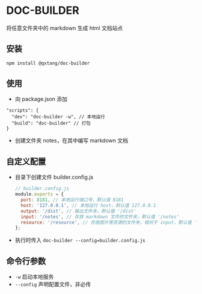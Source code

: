 # DOC-BUILDER

将任意文件夹中的 markdown 生成 html 文档站点

## 安装

```sh
npm install @qxtang/doc-builder
```

## 使用

- 向 package.json 添加

```jsonc
"scripts": {
  "dev": "doc-builder -w", // 本地运行
  "build": "doc-builder" // 打包
}
```

- 创建文件夹 notes，在其中编写 markdown 文档

## 自定义配置

- 目录下创建文件 builder.config.js

  ```javascript
  // builder.config.js
  module.exports = {
    port: 8181, // 本地运行端口号，默认值 8181
    host: '127.0.0.1', // 本地运行 host，默认值 127.0.0.1
    output: '/dist', // 输出文件夹，默认值 '/dist'
    input: '/notes', // 存放 markdown 文件的文件夹，默认值 '/notes'
    resource: '/resource', // 存放图片等资源的文件夹，相对于 input，默认值 '/resource'
  };
  ```

- 执行时传入 `doc-builder --config=builder.config.js`

## 命令行参数

- `-w` 启动本地服务
- `--config` 声明配置文件，非必传
